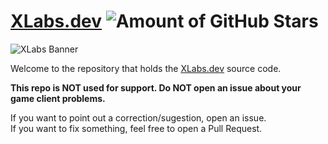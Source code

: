 # [XLabs.dev](https://xlabs.dev) ![Amount of GitHub Stars](https://img.shields.io/github/stars/XLabsProject/XLabsProject.github.io)

![XLabs Banner](https://xlabs.dev/img/xlabs_social.png)

Welcome to the repository that holds the [XLabs.dev](https://xlabs.dev) source code.

**This repo is NOT used for support. Do NOT open an issue about your game client problems.**


If you want to point out a correction/sugestion, open an issue.  
If you want to fix something, feel free to open a Pull Request.  
